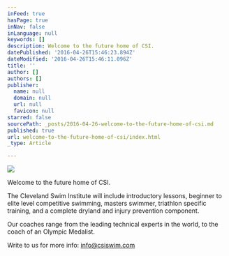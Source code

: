 ```yaml
---
inFeed: true
hasPage: true
inNav: false
inLanguage: null
keywords: []
description: Welcome to the future home of CSI.
datePublished: '2016-04-26T15:46:23.894Z'
dateModified: '2016-04-26T15:46:11.096Z'
title: ''
author: []
authors: []
publisher:
  name: null
  domain: null
  url: null
  favicon: null
starred: false
sourcePath: _posts/2016-04-26-welcome-to-the-future-home-of-csi.md
published: true
url: welcome-to-the-future-home-of-csi/index.html
_type: Article

---
```

![](https://the-grid-user-content.s3-us-west-2.amazonaws.com/bda2c8ee-d34b-407d-a939-04660b41306c.jpg)

Welcome to the future home of CSI.

The Cleveland Swim Institute will include introductory lessons, beginner to elite level competitive swimming, masters swimmer, triathlon specific training, and a complete dryland and injury prevention component.

Our coaches range from the leading technical experts in the world, to the coach of an Olympic Medalist. 

Write to us for more info: info@csiswim.com